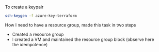 To create a keypair 

```sh
ssh-keygen -f azure-key-terraform
```

How I need to have a resource group, made this task in two steps
- Created a resource group
- I created a VM and maintained the resource group block (observe here the idempotence)